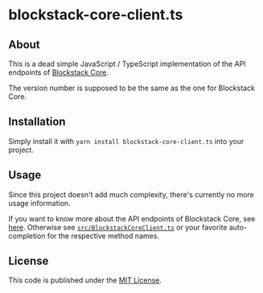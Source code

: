 # blockstack-core-client.ts


## About
This is a dead simple JavaScript / TypeScript implementation of the API endpoints of [Blockstack Core](https://github.com/blockstack/blockstack-core).

The version number is supposed to be the same as the one for Blockstack Core.


## Installation
Simply install it with `yarn install blockstack-core-client.ts` into your project.


## Usage
Since this project doesn't add much complexity, there's currently no more usage information.

If you want to know more about the API endpoints of Blockstack Core, see [here](https://blockstack.github.io/blockstack-core/). Otherwise see [`src/BlockstackCoreClient.ts`](https://github.com/ntzwrk/blockstack-core-client.ts/blob/master/src/BlockstackCoreClient.ts) or your favorite auto-completion for the respective method names.


## License
This code is published under the [MIT License](https://github.com/ntzwrk/blockstack-core-client.ts/blob/master/LICENSE.md).

